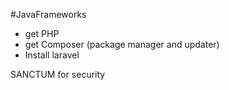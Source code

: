 #JavaFrameworks 
- get PHP
- get Composer (package manager and updater)
- Install laravel

SANCTUM for security